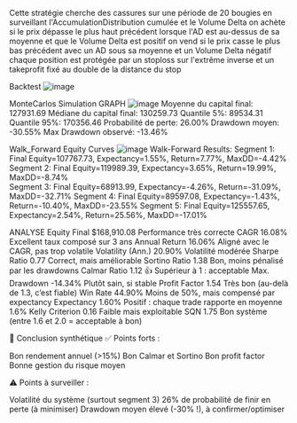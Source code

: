 Cette stratégie cherche des cassures sur une période de 20 bougies en surveillant l'AccumulationDistribution cumulée et le Volume Delta
on achète si le prix dépasse le plus haut précédent lorsque l'AD est au-dessus de sa moyenne et que le Volume Delta est positif on vend 
si le prix casse le plus bas précédent avec un AD sous sa moyenne et un Volume Delta négatif chaque position est protégée par un stoploss 
sur l'extrême inverse et un takeprofit fixé au double de la distance du stop

Backtest
![image](https://github.com/user-attachments/assets/d497763a-78b7-42e2-9b2b-54695e1536fb)



MonteCarlos Simulation GRAPH
![image](https://github.com/user-attachments/assets/859b65a2-d7f2-4ced-9c1a-e1b8c9ba6426)
Moyenne du capital final: 127931.69
Médiane du capital final: 130259.73
Quantile 5%: 89534.31
Quantile 95%: 170356.46
Probabilité de perte: 26.00%
Drawdown moyen: -30.55%
Max Drawdown observé: -13.46%

Walk_Forward Equity Curves
![image](https://github.com/user-attachments/assets/83ae23b8-29cf-4dde-960f-19657e751255)
Walk-Forward Results:
Segment 1: Final Equity=107767.73, Expectancy=1.55%, Return=7.77%, MaxDD=-4.42%   
Segment 2: Final Equity=119989.39, Expectancy=3.65%, Return=19.99%, MaxDD=-8.74%  
Segment 3: Final Equity=68913.99, Expectancy=-4.26%, Return=-31.09%, MaxDD=-32.71%
Segment 4: Final Equity=89597.08, Expectancy=-1.43%, Return=-10.40%, MaxDD=-23.55%
Segment 5: Final Equity=125557.65, Expectancy=2.54%, Return=25.56%, MaxDD=-17.01% 

ANALYSE 
Equity Final	$168,910.08	Performance très correcte
CAGR	16.08%	Excellent taux composé sur 3 ans
Annual Return	16.06%	Aligné avec le CAGR, pas trop volatile
Volatility (Ann.)	20.90%	Volatilité modérée
Sharpe Ratio	0.77	Correct, mais améliorable
Sortino Ratio	1.38	Bon, moins pénalisé par les drawdowns
Calmar Ratio	1.12	👍 Supérieur à 1 : acceptable
Max. Drawdown	-14.34%	Plutôt sain, si stable
Profit Factor	1.54	Très bon (au-delà de 1.3, c’est fiable)
Win Rate	44.90%	Moins de 50%, mais compensé par expectancy
Expectancy	1.60%	Positif : chaque trade rapporte en moyenne 1.6%
Kelly Criterion	0.16	Faible mais exploitable
SQN	1.75	Bon système (entre 1.6 et 2.0 = acceptable à bon)

📌 Conclusion synthétique
✅ Points forts :

Bon rendement annuel (>15%)
Bon Calmar et Sortino
Bon profit factor
Bonne gestion du risque moyen

⚠️ Points à surveiller :

Volatilité du système (surtout segment 3)
26% de probabilité de finir en perte (à minimiser)
Drawdown moyen élevé (-30% !), à confirmer/optimiser
